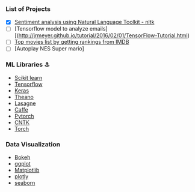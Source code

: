 ### List of Projects

- [X] [Sentiment analysis using Natural Language Toolkit - nltk](http://www.nltk.org/)
- [ ] [Tensorflow model to analyze emails][(http://jrmeyer.github.io/tutorial/2016/02/01/TensorFlow-Tutorial.html)
- [ ] [Top movies list by getting rankings from IMDB](https://github.com/tensorflow/tensorflow/blob/master/tensorflow/contrib/keras/python/keras/datasets/imdb.py)
- [ ] [Autoplay NES Super mario]

### ML Libraries :anchor:

- [Scikit learn](http://scikit-learn.org/)
- [Tensorflow](https://www.tensorflow.org/)
- [Keras](https://keras.io/)
- [Theano](http://deeplearning.net/software/theano/)
- [Lasagne](http://lasagne.readthedocs.io/en/latest/)
- [Caffe](http://caffe.berkeleyvision.org/)
- [Pytorch](http://pytorch.org/)
- [CNTK](https://www.microsoft.com/en-us/cognitive-toolkit/)
- [Torch](http://torch.ch/)

### Data Visualization

- [Bokeh](http://bokeh.pydata.org/en/latest/)
- [ggplot](https://pypi.python.org/pypi/ggplot)
- [Matplotlib](https://matplotlib.org/)
- [plotly](https://plot.ly/python/)
- [seaborn](https://seaborn.pydata.org/)
